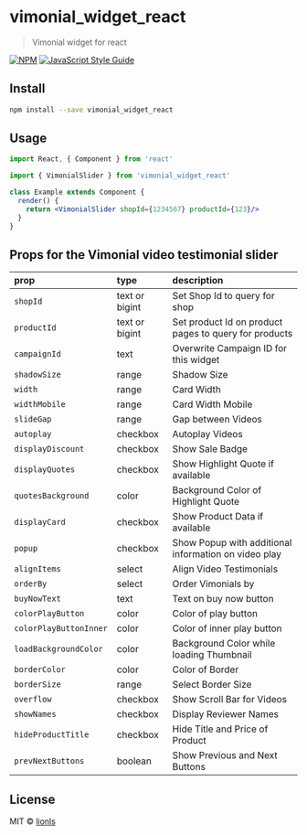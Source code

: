 # vimonial_widget_react

> Vimonial widget for react

[![NPM](https://img.shields.io/npm/v/vimonial_widget_react.svg)](https://www.npmjs.com/package/vimonial_widget_react) [![JavaScript Style Guide](https://img.shields.io/badge/code_style-standard-brightgreen.svg)](https://standardjs.com)

## Install

```bash
npm install --save vimonial_widget_react
```

## Usage

```jsx
import React, { Component } from 'react'

import { VimonialSlider } from 'vimonial_widget_react'

class Example extends Component {
  render() {
    return <VimonialSlider shopId={1234567} productId={123}/>
  }
}
```

## Props for the Vimonial video testimonial slider

| prop | type    | description                                      |
| :--------- | :------- | :------------------------------------------------ |
| `shopId`| text or bigint | Set Shop Id to query for shop | 
| `productId`| text or bigint | Set product Id on product pages to query for products | 
| `campaignId`| text | Overwrite Campaign ID for this widget | 
| `shadowSize`| range | Shadow Size | 
| `width`| range | Card Width | 
| `widthMobile`| range | Card Width Mobile | 
| `slideGap`| range | Gap between Videos | 
| `autoplay`| checkbox | Autoplay Videos | 
| `displayDiscount`| checkbox | Show Sale Badge | 
| `displayQuotes`| checkbox | Show Highlight Quote if available | 
| `quotesBackground`| color | Background Color of Highlight Quote | 
| `displayCard`| checkbox | Show Product Data if available | 
| `popup`| checkbox | Show Popup with additional information on video play | 
| `alignItems`| select | Align Video Testimonials | 
| `orderBy`| select | Order Vimonials by | 
| `buyNowText`| text | Text on buy now button | 
| `colorPlayButton`| color | Color of play button | 
| `colorPlayButtonInner`| color | Color of inner play button | 
| `loadBackgroundColor`| color | Background Color while loading Thumbnail | 
| `borderColor`| color | Color of Border | 
| `borderSize`| range | Select Border Size | 
| `overflow`| checkbox | Show Scroll Bar for Videos | 
| `showNames`| checkbox | Display Reviewer Names | 
| `hideProductTitle`| checkbox | Hide Title and Price of Product | 
| `prevNextButtons`| boolean | Show Previous and Next Buttons | 




## License

MIT © [lionls](https://github.com/lionls)